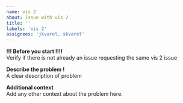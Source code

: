 ```yaml
---
name: vis 2 
about: Issue with vis 2
title: ''
labels: 'vis 2'
assignees: 'jkvarel, skvarel'
---
```


**!!! Before you start !!!!**  
Verify if there is not already an issue requesting the same vis 2 issue

**Describe the problem !**  
A clear description of problem

**Additional context**  
Add any other context about the problem here.
